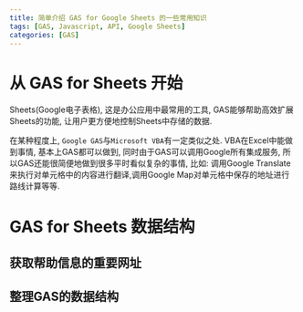 ```yaml
---
title: 简单介绍 GAS for Google Sheets 的一些常用知识
tags: [GAS, Javascript, API, Google Sheets]
categories: [GAS]
---
```

# 从 GAS for Sheets 开始
Sheets(Google电子表格), 这是办公应用中最常用的工具, GAS能够帮助高效扩展Sheets的功能, 让用户更方便地控制Sheets中存储的数据.

在某种程度上, `Google GAS`与`Microsoft VBA`有一定类似之处. VBA在Excel中能做到事情, 基本上GAS都可以做到, 同时由于GAS可以调用Google所有集成服务, 所以GAS还能很简便地做到很多平时看似复杂的事情, 比如: 调用Google Translate来执行对单元格中的内容进行翻译,调用Google Map对单元格中保存的地址进行路线计算等等.

# GAS for Sheets 数据结构

## 获取帮助信息的重要网址

## 整理GAS的数据结构

